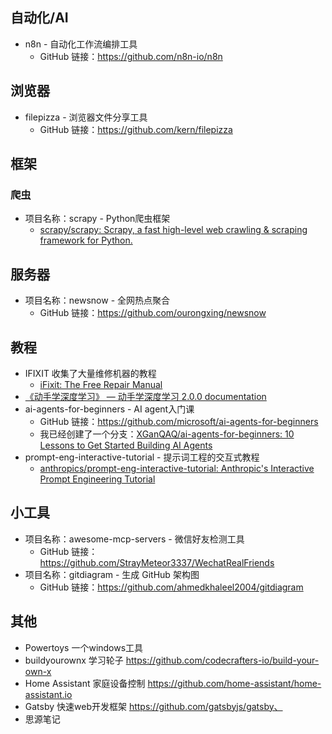 
## 自动化/AI
- n8n - 自动化工作流编排工具
	- GitHub 链接：https://github.com/n8n-io/n8n


## 浏览器
- filepizza - 浏览器文件分享工具
	- GitHub 链接：https://github.com/kern/filepizza

## 框架

### 爬虫
- 项目名称：scrapy - Python爬虫框架 
	- [scrapy/scrapy: Scrapy, a fast high-level web crawling & scraping framework for Python.](https://github.com/scrapy/scrapy)

## 服务器
- 项目名称：newsnow - 全网热点聚合 
	- GitHub 链接：https://github.com/ourongxing/newsnow

## 教程
- IFIXIT 收集了大量维修机器的教程
	- [iFixit: The Free Repair Manual](https://www.ifixit.com/)
- [《动手学深度学习》 — 动手学深度学习 2.0.0 documentation](https://zh.d2l.ai/)
- ai-agents-for-beginners - AI agent入门课
	- GitHub 链接：https://github.com/microsoft/ai-agents-for-beginners
	- 我已经创建了一个分支：[XGanQAQ/ai-agents-for-beginners: 10 Lessons to Get Started Building AI Agents](https://github.com/XGanQAQ/ai-agents-for-beginners?tab=readme-ov-file)
- prompt-eng-interactive-tutorial - 提示词工程的交互式教程
	- [anthropics/prompt-eng-interactive-tutorial: Anthropic's Interactive Prompt Engineering Tutorial](https://github.com/anthropics/prompt-eng-interactive-tutorial)
## 小工具
- 项目名称：awesome-mcp-servers - 微信好友检测工具
	- GitHub 链接：https://github.com/StrayMeteor3337/WechatRealFriends
- 项目名称：gitdiagram - 生成 GitHub 架构图 
	- GitHub 链接：https://github.com/ahmedkhaleel2004/gitdiagram

## 其他
- Powertoys 一个windows工具
- buildyourownx 学习轮子
https://github.com/codecrafters-io/build-your-own-x
- Home Assistant 家庭设备控制
https://github.com/home-assistant/home-assistant.io
- Gatsby 快速web开发框架
https://github.com/gatsbyjs/gatsby、
- 思源笔记

